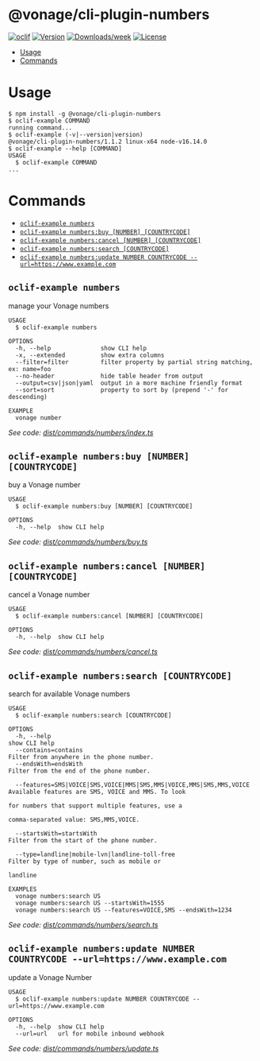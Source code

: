 @vonage/cli-plugin-numbers
==========================



[![oclif](https://img.shields.io/badge/cli-oclif-brightgreen.svg)](https://oclif.io)
[![Version](https://img.shields.io/npm/v/@vonage/cli-plugin-numbers.svg)](https://npmjs.org/package/@vonage/cli-plugin-numbers)
[![Downloads/week](https://img.shields.io/npm/dw/@vonage/cli-plugin-numbers.svg)](https://npmjs.org/package/@vonage/cli-plugin-numbers)
[![License](https://img.shields.io/npm/l/@vonage/cli-plugin-numbers.svg)](https://github.com/Vonage/cli-plugin-numbers/blob/master/package.json)

<!-- toc -->
* [Usage](#usage)
* [Commands](#commands)
<!-- tocstop -->
# Usage
<!-- usage -->
```sh-session
$ npm install -g @vonage/cli-plugin-numbers
$ oclif-example COMMAND
running command...
$ oclif-example (-v|--version|version)
@vonage/cli-plugin-numbers/1.1.2 linux-x64 node-v16.14.0
$ oclif-example --help [COMMAND]
USAGE
  $ oclif-example COMMAND
...
```
<!-- usagestop -->
# Commands
<!-- commands -->
* [`oclif-example numbers`](#oclif-example-numbers)
* [`oclif-example numbers:buy [NUMBER] [COUNTRYCODE]`](#oclif-example-numbersbuy-number-countrycode)
* [`oclif-example numbers:cancel [NUMBER] [COUNTRYCODE]`](#oclif-example-numberscancel-number-countrycode)
* [`oclif-example numbers:search [COUNTRYCODE]`](#oclif-example-numberssearch-countrycode)
* [`oclif-example numbers:update NUMBER COUNTRYCODE --url=https://www.example.com`](#oclif-example-numbersupdate-number-countrycode---urlhttpswwwexamplecom)

## `oclif-example numbers`

manage your Vonage numbers

```
USAGE
  $ oclif-example numbers

OPTIONS
  -h, --help              show CLI help
  -x, --extended          show extra columns
  --filter=filter         filter property by partial string matching, ex: name=foo
  --no-header             hide table header from output
  --output=csv|json|yaml  output in a more machine friendly format
  --sort=sort             property to sort by (prepend '-' for descending)

EXAMPLE
  vonage number
```

_See code: [dist/commands/numbers/index.ts](https://github.com/Vonage/vonage-cli/blob/v1.1.2/dist/commands/numbers/index.ts)_

## `oclif-example numbers:buy [NUMBER] [COUNTRYCODE]`

buy a Vonage number

```
USAGE
  $ oclif-example numbers:buy [NUMBER] [COUNTRYCODE]

OPTIONS
  -h, --help  show CLI help
```

_See code: [dist/commands/numbers/buy.ts](https://github.com/Vonage/vonage-cli/blob/v1.1.2/dist/commands/numbers/buy.ts)_

## `oclif-example numbers:cancel [NUMBER] [COUNTRYCODE]`

cancel a Vonage number

```
USAGE
  $ oclif-example numbers:cancel [NUMBER] [COUNTRYCODE]

OPTIONS
  -h, --help  show CLI help
```

_See code: [dist/commands/numbers/cancel.ts](https://github.com/Vonage/vonage-cli/blob/v1.1.2/dist/commands/numbers/cancel.ts)_

## `oclif-example numbers:search [COUNTRYCODE]`

search for available Vonage numbers

```
USAGE
  $ oclif-example numbers:search [COUNTRYCODE]

OPTIONS
  -h, --help                                                          show CLI help
  --contains=contains                                                 Filter from anywhere in the phone number.
  --endsWith=endsWith                                                 Filter from the end of the phone number.

  --features=SMS|VOICE|SMS,VOICE|MMS|SMS,MMS|VOICE,MMS|SMS,MMS,VOICE  Available features are SMS, VOICE and MMS. To look
                                                                      for numbers that support multiple features, use a
                                                                      comma-separated value: SMS,MMS,VOICE.

  --startsWith=startsWith                                             Filter from the start of the phone number.

  --type=landline|mobile-lvn|landline-toll-free                       Filter by type of number, such as mobile or
                                                                      landline

EXAMPLES
  vonage numbers:search US
  vonage numbers:search US --startsWith=1555
  vonage numbers:search US --features=VOICE,SMS --endsWith=1234
```

_See code: [dist/commands/numbers/search.ts](https://github.com/Vonage/vonage-cli/blob/v1.1.2/dist/commands/numbers/search.ts)_

## `oclif-example numbers:update NUMBER COUNTRYCODE --url=https://www.example.com`

update a Vonage Number

```
USAGE
  $ oclif-example numbers:update NUMBER COUNTRYCODE --url=https://www.example.com

OPTIONS
  -h, --help  show CLI help
  --url=url   url for mobile inbound webhook
```

_See code: [dist/commands/numbers/update.ts](https://github.com/Vonage/vonage-cli/blob/v1.1.2/dist/commands/numbers/update.ts)_
<!-- commandsstop -->
